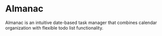 # Almanac
Almanac is an intuitive date-based task manager that combines calendar organization with flexible todo list functionality.
